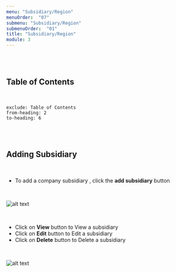 ```yaml
---
menu: "Subsidiary/Region"
menuOrder:  "07"
submenu: "Subsidiary/Region"
submenuOrder:  "01"
title: "Subsidiary/Region"
module: 3
---
```


<br />
<br />

## Table of Contents

<br />

```toc
exclude: Table of Contents
from-heading: 2
to-heading: 6
```

<br />
<br />


## Adding Subsidiary
<br />

* To add a company subsidiary , click the **add subsidiary** button
   

<br />

![alt text](/images/addSubsid.png "Title")

<br />


* Click on **View** button to View a subsidiary
* Click on **Edit** button to Edit a subsidiary
* Click on **Delete** button to Delete a subsidiary


<br />

![alt text](/images/subsidiaryactions.png "Title")

<br />

 <!-- * Enter Email address
 * Click on **Verify** button to send activation link to your email


<br />

![alt text](/images/ContentProviderbtn.png "Title")

<br />

* A mail has been sent to your mail for account activation

<br />

![alt text](/images/ConfirmMail.png "Title")

<br />

* Click on the **Activate** button to activate account

<br />

![alt text](/images/EmailActivate.png "Title")

<br />

* Enter User First Name and Surname

<br />

 ![alt text](/images/ContentCreatorSignupform.png "Title")

<br />

* Enter new password, retype new password
* Click on Agree to terms and conditions
* Click on <b>SignUp</b> button to direct User to Content Creator Page



 -->
